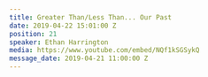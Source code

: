 ```yaml
---
title: Greater Than/Less Than... Our Past
date: 2019-04-22 15:01:00 Z
position: 21
speaker: Ethan Harrington
media: https://www.youtube.com/embed/NQf1kSGSykQ
message_date: 2019-04-21 11:00:00 Z
---
```


